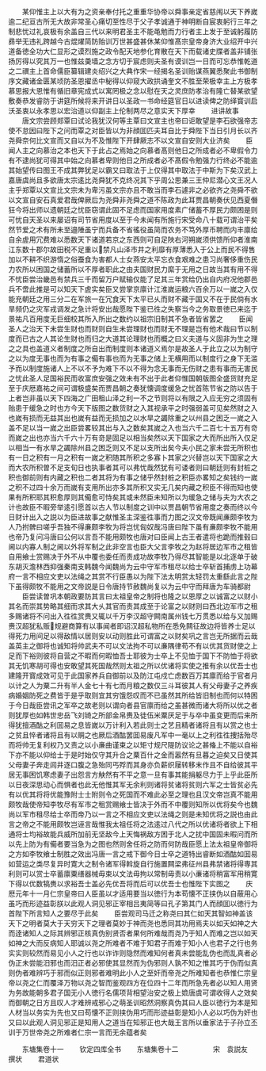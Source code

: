 <!-- { "loadSidebar": true } -->
　　某仰惟主上以大有为之资亲奉付托之重重华协帝以舜事亲定省慈闱以天下养嵗逾二纪亘古所无大故非常圣心痛切至性尽于父子孝诚通于神明断自宸衷躬行三年之制悲忧过礼哀极有余盖自三代以来明君圣主不能黾勉而力行者主上发于至诚躬履防彞举无违礼跨越今古焜燿简防贻训万世甚盛甚休某仰惟髙宗皇帝身济大业绍开中兴道备徳全功大仁显形之谟烈施之政令配天地参化育散在天下而载诸史牒者盖非铺张扬厉得以究其万一也惟兹羮墙之念方切于宸虑则夫圣有谟训岂一日而可忘恭惟乾道之二禩主上首命儒臣纂辑建炎绍兴之大典作宋一经揭名圣训贻谋燕翼悉聚此书御制序文藏诸金匮某顷防圣恩擢丞中秘得以仰窥大政拱诵奎文不胜至荣极幸主上方极孝慕思报大恩惟有循旧章宪成式以寓罔极之念以慰在天之灵庶防孝治有隆亡替某欲望敷奏恭发睿防于讲筵所候将来开讲日以圣政一书命经筵官日以进读俾之防绎寳训启沃圣衷以永孝思以宏治道以仰副主上伦制两尽之意实天下厚幸
　　进讲故事
　　唐文宗尝顾郑覃曰试论我犹汉何等主覃曰文宣主也帝曰讵敢望是李石欲强帝志使不怠因曰陛下之问而覃之对臣皆以为非顔囬匹夫耳自比于舜陛下当日引月长以齐尧舜奈何比文宣而又自以为不及惟陛下开肆厥志不以文宣自安则大业济矣
　　臣闻人主之向慕治之本也天下于此占之焉始之向慕者髙则他日之所成者必不卑假令力有不逮尚犹可得其中始之向慕者卑则他日之所成者必不髙假令勉强力行终必不能逾其始望传曰图王不成其弊犹足以霸又曰取法于上仅得其中取法于中斯为下矣汉武上嘉唐虞尚且多欲唐太宗逺比尧舜犹不克终况其下乎周公思兼三王仲尼潜心文王况人主乎郑覃以文宣比文宗未为卑污虽文宗亦且不敢当而李石遽非之必欲齐之尧舜不欲以文宣自安石真爱君哉俾厥后为尧舜非尧舜之道不陈政为此耳贾昌朝奏伏见西夏僭狂今将出师以遗朝廷之忧臣窃谓此固不足虑而国家用度素广储蓄不厚民力颇困是则可忧自天圣以来屡诏有司节省用度以至于今未闻有所施行宋受命八十载可谓治平矣然节爱之术有所未至邉陲虽宁而兵备不省徭役虽简而农务不笃外厚币聘而内丰廪给自余虗用冗费难以悉数天下诸道若京之东西则可自足陜右河朔嵗须供馈所仰者淮南江东数十郡尔故田税不足重以禁凡山泽市井之利靡有厚薄悉入于公上而民不得售加以不耕不织游惰之俗蚕食为害都人士女燕安太平忘衣食艰难之患习尚奢侈重伤民力农所以困国之储蓄所以不厚者职此之由夫国财民力縻于无用之日故当其有用不得不忧臣尝治畿邑有禁兵三千而留万户赋输仅能了足其三年赏给仍出自内府况他郡邑兵不啻此推是可以知天下虗实矣臣又尝掌京廪计江淮嵗运粮六百余万以一嵗之入仅能充朝廷之用三分二在军旅一在冗食天下太平已乆而财不藏于国又不在于民倘有水旱频仍之灾军戎调发之急计将安出哉愿陛下鉴已徃之失察当今之务取景徳已来迄于景祐凡百用度无巨细校其所入所出之数约以祖宗旧制其不急者皆省罢之
　　臣闻圣人之治天下未尝生财也而财则自生未尝理财也而财无不理是岂有他术哉曰节以制度而已古之人其论生财也而归之大道其论理财也而概之曰义夫道与义固非为生之理之之具也盖道义者制度之所自出而制度则本诸道义焉尔是故圣人于此立之以为制守之以为度无事也而为有事之僃有事也而为无事之储上无横用而以制度行之身下无滥予而以制度施诸人上不以不予为难下不以不得为念无事而无伤财之患有事而无害民之忧此圣人足国裕民而收富庶安强之效未有不出于此者仰惟国朝版图全盛货财充足至于庆厯嘉祐之间可谓极盛矣而贾昌朝之奏犹懐调度缓急之忧首陈节省之防以告于上者岂非虽以天下四海之广田租山泽之利一不之节则将以有限之入应无穷之须固有贻患于缓急之时也方今天下版图之数货财之入其视承平之时强弱盖可见矣然财之入也嵗有损而无益其出也嵗有益而无损加之以水旱之蠲除重之以州县之困乏一嵗之入盖不足以当一嵗之出臣尝畧较其出与入之数矣其嵗之入也当六千二百七十五万有竒而嵗之出也亦当六千六十万有竒是固足以相当矣然以天下国家之大而所出所入仅足以相当一有水旱之蠲除州县之困乏则又不足以支所出矣今夫小民之家未尝无所积也有一日之积有一月之积有一嵗之积随其所积之多寡卜其家之兴替岂以天下国家之大而大农所积曽不足支旬日也执事者其可以弗忧哉然犹有可诿者则曰朝廷则有封桩之积也御前则有内藏之积也二者其将为有事之储乎然封桩之积臣亦畧知之矣钱约一嵗之积不过四十余万而嵗有支用所出亦多其所积又实无几矣内藏之积臣不得而知也使果有所积耶其积愈厚则其僃愈可恃矣其或未然臣未知所以为缓急之储与夫为大农之计也故臣不暇旁举逺引愿首以古人节以制度之训中以贾昌朝节省用度之奏而终以今日财计出入之説以为臣进故事之献惟圣主深鉴徃事而力图之汉文帝既闻亷颇李牧为人乃拊髀曰嗟乎吾独不得亷颇李牧为将岂忧匈奴哉冯唐曰陛下虽有亷颇李牧不能用也帝乃复问冯唐曰公何以言吾不能用颇牧也唐对曰臣闻上古王者遣将也跪而推毂曰阃以内寡人制之阃以外将军制之此非空言也臣大父言李牧之为赵将居边军市之租皆自用飨士赏赐决于外不从中覆也委任而责成功故李牧乃得尽其智能是以北逐单于破东胡灭澹林西抑强秦南支韩魏今闻魏尚为云中守军市租尽以给士卒斩首捕虏上功幕府一言不相应文吏以法绳之其赏不行臣愚以为陛下法太明赏太轻罚太重繇此言之陛下虽得颇牧不能用之文帝説是日令唐持节赦魏尚复以为云中守而拜唐为车骑都尉
　　臣尝读曽巩本朝政要防其言曰太祖皇帝之制将也隆之以恩厚之以诚富之以财小其名而崇其势略其细而求其大乆其官而责其成至于论富之以财则曰西北边军市之租多赐诸将不问出入徃徃赏赉又辄以千万李汉超守闗南属州钱七万贯悉以给与又加赐赉汉超犹私贩规避商算有以事闻者即诏汉超私物所在悉免闗征故边将皆养士足以得死力用间足以得敌情以居则安以动则胜此可谓富之以财矣巩之言岂无所据而云哉盖英主之御将也诚知将帅武夫不可以文法拘不可以亷隅律苟不有以优其货财使之上足而下裕则彼将自营之不暇而何暇恤吾士耶彼为士卒上不见恤于国下不防恤于将欲其无饥寒胡可得也安敢望其死国哉然则太祖之所以优诸将实使之推有余以优吾士也建隆开寳成效可见于此国家养兵自御前以及防江屯戍亡虑数百万其廪而给于官者月以计之人为粟二升有半人金七十有七而月粮之数仅三斗耳彼其人有父母妻子之养疾病婚姻防死之费皆于是乎取则宜其穷饿怨叹而不已虽然其所给皆旧制也而何以特困于今日哉臣尝讯之军卒之故老则以谓向者县官廪而给之虽甚微而诸大将所以优之者则犹厚也如韩世忠岳飞刘锜之所部金帛赉及徒伍米粟厌足于与卒中虽变更而后来所得犹擅酒酤之利囬易之息皆嵗以万计利入若此则士之艺且精者诸将且有以赏之也士之贫且悴者诸将且有以赒之也厥后酒酤罢囬易废凡军中一毫以上之利徃徃捜括殆尽而将帅无复利权乃又责之以小亷曲谨束之以矩寸规尺隄防议论之甚偹上不能以自裕下亦不能以仰给士于是时始仅守其升合之粟百什之金而嚣然有旦暮之迫矣又日使其父母妻子奔走闾井逐口腹之急殆同丐殍而其身亦负薪织屦转移末作且不自给彼其平居无事困饥寒虑妻子出怨言方觖然有不平之意一旦有事其能捐躯尽力于上乎此臣所以日夜深思动心而惧者也此无他惟其军无余利则诸将贫诸将贫则六军之士皆贫必先有以优其将将优能豫附士士附则令之死国而不难此必至之理也且汉文帝岂真不能用颇牧哉使帝知李牧尽有军市之租赏赐飨士皆决于外而不中覆则知所以优将矣今也魏尚以军市租尽给士卒而帝乃以一言之不相应文吏以法绳之则是未知优将之説也由此言之帝之不能用颇牧岂诬言哉惟我太祖任将之法逺过八代之所以优诸将者欲上下相通将士均裕故能兵威所加前无坚敌今上天悔祸敌方困于北人之扰中国固未暇问而所以先上防为有僃者要当急为之图也然则舍任将之防而何防哉臣愿上法太祖皇帝御将之方如李牧飨士制胜之效出冯唐一言之戒下御今日士卒之道特出睿断如酒酤如囬易如营运之类尽复异时寛大之制令诸军得斡旋自行施置闗梁弗征州县弗禁诸将得専其利则可以赏士卒蓄廪粟缮器械毋束以文法毋拘以常制毋责以小亷诸将稍富军用稍寛下得以优数犒赉以求裕吾士盖必先优吾将而后可以优吾士也惟陛下实图之
　　庆厯元年十一月仁宗皇帝曰人臣虽以才适用要当以徳行为本苟懐不正挟伪以自蔽用心虽巧而形迹益彰朕以此观人洞见邪正宰相吕夷简等曰孔子第其门人而顔囬以徳行为首陛下所言知人之要尽于此矣
　　臣尝观司马迁之称尧曰其仁如天其智如神盖该天下之明者莫大于天穷天下之理者莫妙于神而尧也悉同其功用焉夫以如天如神之大而逹诸知人之际其辨邪正核真伪别贤否者果何所难哉而尧乃于知人而难之岂以如天如神之大而反病知人耶诚以尧之所难者不难于知君子而难于知小人也君子之行也务实实则较然而易见小人之行也以诈诈则隐然而难知何者真未尝能乱伪也而乱真者必伪正未尝能汨邪也而汨正者必邪使其显然而为伪邪则人孰不知之惟其巧于伪而似真则伪者难辨巧于邪而似正则邪者难明此小人之至奸而帝尧之所难知者也恭惟仁宗皇帝以尧之仁而覆泽万物以尧之智而鉴观四方在位四十二年而所急先者必以知人用贤为务故能朝多君子国无小人徳行名儒项背相望治安之极上嫓唐虞可谓收得人之效矣而御朝之日方且叹人才难辨戒邪心之萌圣训昭然洞察真伪其曰人臣以徳行为本是知人材当以务实为先也又曰苟懐不正则挟伪用巧而形迹益彰是知小人必以巧伪为奸也又曰以此观人洞见邪正是知用人之道当在知邪正也大哉王言所以垂家法于子孙立丕训于万世帝尧之所难者仁宗一言而无余蕴者矣


　　东塘集卷十一
　　钦定四库全书
　　东塘集卷十二　　　　　宋　袁説友　撰状
　　君道状
